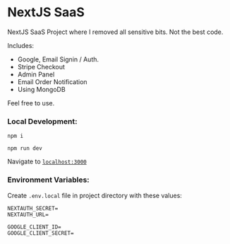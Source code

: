 # NextJS SaaS

NextJS SaaS Project where I removed all sensitive bits. Not the best code.

Includes:
- Google, Email Signin / Auth.
- Stripe Checkout
- Admin Panel
- Email Order Notification
- Using MongoDB

Feel free to use.

### Local Development:

`npm i`

`npm run dev`

Navigate to [`localhost:3000`](http://localhost:3000/)

### Environment Variables:

Create `.env.local` file in project directory with these values:

```
NEXTAUTH_SECRET=
NEXTAUTH_URL=

GOOGLE_CLIENT_ID=
GOOGLE_CLIENT_SECRET=
```
